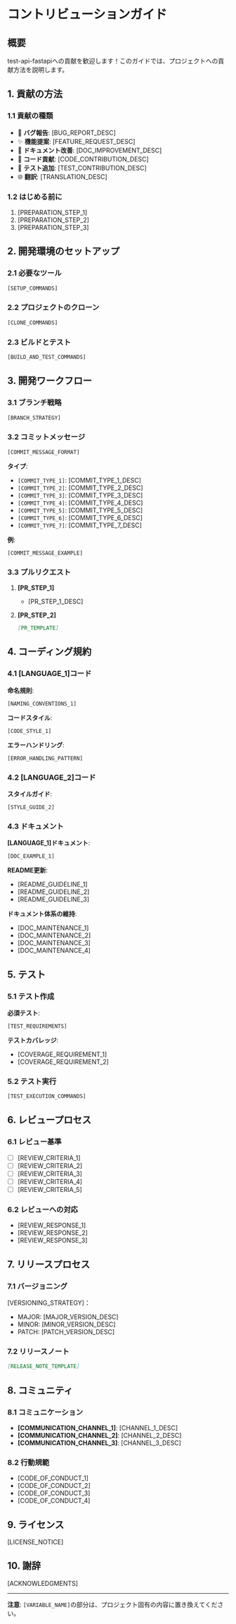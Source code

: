 # コントリビューションガイド

## 概要

test-api-fastapiへの貢献を歓迎します！このガイドでは、プロジェクトへの貢献方法を説明します。

## 1. 貢献の方法

### 1.1 貢献の種類
- 🐛 **バグ報告**: [BUG_REPORT_DESC]
- ✨ **機能提案**: [FEATURE_REQUEST_DESC]
- 📝 **ドキュメント改善**: [DOC_IMPROVEMENT_DESC]
- 🔧 **コード貢献**: [CODE_CONTRIBUTION_DESC]
- 🧪 **テスト追加**: [TEST_CONTRIBUTION_DESC]
- 🌐 **翻訳**: [TRANSLATION_DESC]

### 1.2 はじめる前に
1. [PREPARATION_STEP_1]
2. [PREPARATION_STEP_2]
3. [PREPARATION_STEP_3]

## 2. 開発環境のセットアップ

### 2.1 必要なツール
```bash
[SETUP_COMMANDS]
```

### 2.2 プロジェクトのクローン
```bash
[CLONE_COMMANDS]
```

### 2.3 ビルドとテスト
```bash
[BUILD_AND_TEST_COMMANDS]
```

## 3. 開発ワークフロー

### 3.1 ブランチ戦略
```bash
[BRANCH_STRATEGY]
```

### 3.2 コミットメッセージ
```
[COMMIT_MESSAGE_FORMAT]
```

**タイプ**:
- `[COMMIT_TYPE_1]`: [COMMIT_TYPE_1_DESC]
- `[COMMIT_TYPE_2]`: [COMMIT_TYPE_2_DESC]
- `[COMMIT_TYPE_3]`: [COMMIT_TYPE_3_DESC]
- `[COMMIT_TYPE_4]`: [COMMIT_TYPE_4_DESC]
- `[COMMIT_TYPE_5]`: [COMMIT_TYPE_5_DESC]
- `[COMMIT_TYPE_6]`: [COMMIT_TYPE_6_DESC]
- `[COMMIT_TYPE_7]`: [COMMIT_TYPE_7_DESC]

**例**:
```
[COMMIT_MESSAGE_EXAMPLE]
```

### 3.3 プルリクエスト

1. **[PR_STEP_1]**
   - [PR_STEP_1_DESC]

2. **[PR_STEP_2]**
   ```markdown
   [PR_TEMPLATE]
   ```

## 4. コーディング規約

### 4.1 [LANGUAGE_1]コード

**命名規則**:
```[LANGUAGE_1]
[NAMING_CONVENTIONS_1]
```

**コードスタイル**:
```[LANGUAGE_1]
[CODE_STYLE_1]
```

**エラーハンドリング**:
```[LANGUAGE_1]
[ERROR_HANDLING_PATTERN]
```

### 4.2 [LANGUAGE_2]コード

**スタイルガイド**:
```[LANGUAGE_2]
[STYLE_GUIDE_2]
```

### 4.3 ドキュメント

**[LANGUAGE_1]ドキュメント**:
```[LANGUAGE_1]
[DOC_EXAMPLE_1]
```

**README更新**:
- [README_GUIDELINE_1]
- [README_GUIDELINE_2]
- [README_GUIDELINE_3]

**ドキュメント体系の維持**:
- [DOC_MAINTENANCE_1]
- [DOC_MAINTENANCE_2]
- [DOC_MAINTENANCE_3]
- [DOC_MAINTENANCE_4]

## 5. テスト

### 5.1 テスト作成

**必須テスト**:
```[LANGUAGE_1]
[TEST_REQUIREMENTS]
```

**テストカバレッジ**:
- [COVERAGE_REQUIREMENT_1]
- [COVERAGE_REQUIREMENT_2]

### 5.2 テスト実行
```bash
[TEST_EXECUTION_COMMANDS]
```

## 6. レビュープロセス

### 6.1 レビュー基準
- [ ] [REVIEW_CRITERIA_1]
- [ ] [REVIEW_CRITERIA_2]
- [ ] [REVIEW_CRITERIA_3]
- [ ] [REVIEW_CRITERIA_4]
- [ ] [REVIEW_CRITERIA_5]

### 6.2 レビューへの対応
- [REVIEW_RESPONSE_1]
- [REVIEW_RESPONSE_2]
- [REVIEW_RESPONSE_3]

## 7. リリースプロセス

### 7.1 バージョニング
[VERSIONING_STRATEGY]：
- MAJOR: [MAJOR_VERSION_DESC]
- MINOR: [MINOR_VERSION_DESC]
- PATCH: [PATCH_VERSION_DESC]

### 7.2 リリースノート
```markdown
[RELEASE_NOTE_TEMPLATE]
```

## 8. コミュニティ

### 8.1 コミュニケーション
- **[COMMUNICATION_CHANNEL_1]**: [CHANNEL_1_DESC]
- **[COMMUNICATION_CHANNEL_2]**: [CHANNEL_2_DESC]
- **[COMMUNICATION_CHANNEL_3]**: [CHANNEL_3_DESC]

### 8.2 行動規範
- [CODE_OF_CONDUCT_1]
- [CODE_OF_CONDUCT_2]
- [CODE_OF_CONDUCT_3]
- [CODE_OF_CONDUCT_4]

## 9. ライセンス

[LICENSE_NOTICE]

## 10. 謝辞

[ACKNOWLEDGMENTS]

---

**注意**: `[VARIABLE_NAME]`の部分は、プロジェクト固有の内容に置き換えてください。